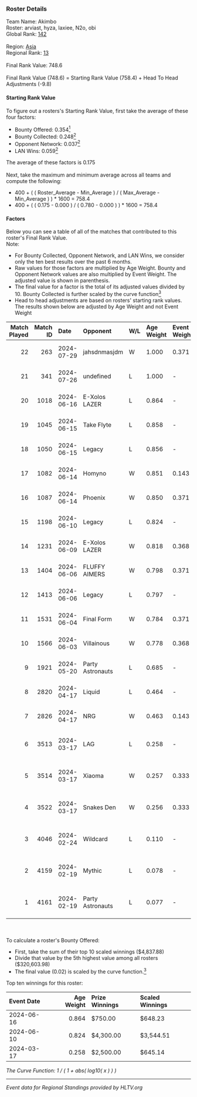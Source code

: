 ### Roster Details<br />
Team Name: Akimbo<br />
Roster: arviast, hyza, laxiee, N2o, obi<br />
Global Rank: [142](../standings_global.md)<br />
<br />
Region: [Asia]( ../standings_asia.md)<br />
Regional Rank: [13]( ../standings_asia.md)<br />
<br />
Final Rank Value:  748.6<br />
<br />
Final Rank Value (748.6) = Starting Rank Value (758.4) + Head To Head Adjustments (-9.8)<br />

#### Starting Rank Value<br />
To figure out a rosters's Starting Rank Value, first take the average of these four factors:<br />
- Bounty Offered: 0.354[<sup>1</sup>](#table2)
- Bounty Collected: 0.248[<sup>2</sup>](#table1)
- Opponent Network: 0.037[<sup>2</sup>](#table1)
- LAN Wins: 0.059[<sup>2</sup>](#table1)

The average of these factors is 0.175<br />
<br />
Next, take the maximum and minimum average across all teams and compute the following:<br />
- 400 + ( ( Roster_Average - Min_Average ) / ( Max_Average - Min_Average ) ) * 1600 = 758.4
- 400 + ( ( 0.175 - 0.000 ) / ( 0.780 - 0.000 ) ) * 1600 = 758.4


#### Factors<br />
Below you can see a table of all of the matches that contributed to this roster's Final Rank Value.<br />
Note:<br />

- For Bounty Collected, Opponent Network, and LAN Wins, we consider only the ten best results over the past 6 months.
- Raw values for those factors are multiplied by Age Weight. Bounty and Opponent Network values are also multiplied by Event Weight. The adjusted value is shown in parenthesis.
- The final value for a factor is the total of its adjusted values divided by 10. Bounty Collected is further scaled by the curve function[<sup>3</sup>](#curveFunction)
- Head to head adjustments are based on rosters' starting rank values. The results shown below are adjusted by Age Weight and not Event Weight
<span id="table1"></span><br />


| Match Played | Match ID | Date       | Opponent         | W/L | Age Weight | Event Weight | Bounty Collected | Opponent Network | LAN Wins  | H2H Adj. | Roster                                 |
| -: | -: | :- | :- | :- | :- | :- | :- | :- | :- | -: | :- |
|           22 |      263 | 2024-07-29 | jahsdnmasjdm     | W   | 1.000      | 0.371        | 0.000 (0.000)    | 0.000 (0.000)    | 0 (0.000) |     3.75 | arviast, hyza, laxiee, N2o, obi        |
|           21 |      341 | 2024-07-26 | undefined        | L   | 1.000      | -            | -                | -                | -         |   -23.94 | hyza, kmrn, laxiee, N2o, obi           |
|           20 |     1018 | 2024-06-16 | E-Xolos LAZER    | L   | 0.864      | -            | -                | -                | -         |   -12.66 | calamity, kralz , laxiee, N2o, obi     |
|           19 |     1045 | 2024-06-15 | Take Flyte       | L   | 0.858      | -            | -                | -                | -         |   -17.45 | calamity, kralz , laxiee, N2o, obi     |
|           18 |     1050 | 2024-06-15 | Legacy           | L   | 0.856      | -            | -                | -                | -         |    -5.85 | calamity, kralz , laxiee, N2o, obi     |
|           17 |     1082 | 2024-06-14 | Homyno           | W   | 0.851      | 0.143        | 0.007 (0.001)    | 0.156 (0.019)    | 0 (0.000) |     8.95 | calamity, kralz , laxiee, N2o, obi     |
|           16 |     1087 | 2024-06-14 | Phoenix          | W   | 0.850      | 0.371        | 0.004 (0.001)    | 0.277 (0.087)    | 0 (0.000) |    11.41 | calamity, kralz , laxiee, N2o, obi     |
|           15 |     1198 | 2024-06-10 | Legacy           | L   | 0.824      | -            | -                | -                | -         |    -5.49 | calamity, kralz , laxiee, N2o, obi     |
|           14 |     1231 | 2024-06-09 | E-Xolos LAZER    | W   | 0.818      | 0.368        | 0.011 (0.003)    | 0.384 (0.116)    | 0 (0.000) |    12.56 | calamity, kralz , laxiee, N2o, obi     |
|           13 |     1404 | 2024-06-06 | FLUFFY AIMERS    | W   | 0.798      | 0.371        | 0.003 (0.001)    | 0.311 (0.092)    | 0 (0.000) |    10.24 | calamity, kralz , laxiee, N2o, obi     |
|           12 |     1413 | 2024-06-06 | Legacy           | L   | 0.797      | -            | -                | -                | -         |    -5.25 | calamity, kralz , laxiee, N2o, obi     |
|           11 |     1531 | 2024-06-04 | Final Form       | W   | 0.784      | 0.371        | 0.003 (0.001)    | 0.065 (0.019)    | 0 (0.000) |     8.37 | calamity, kralz , laxiee, N2o, obi     |
|           10 |     1566 | 2024-06-03 | Villainous       | W   | 0.778      | 0.368        | 0.003 (0.001)    | 0.000 (0.000)    | 0 (0.000) |     5.57 | calamity, kralz , laxiee, N2o, obi     |
|            9 |     1921 | 2024-05-20 | Party Astronauts | L   | 0.685      | -            | -                | -                | -         |    -6.08 | calamity, kralz , laxiee, N2o, obi     |
|            8 |     2820 | 2024-04-17 | Liquid           | L   | 0.464      | -            | -                | -                | -         |    -0.14 | calamity, kralz , laxiee, N2o, obi     |
|            7 |     2826 | 2024-04-17 | NRG              | W   | 0.463      | 0.143        | 0.020 (0.001)    | 0.513 (0.034)    | 0 (0.000) |     9.48 | calamity, kralz , laxiee, N2o, obi     |
|            6 |     3513 | 2024-03-17 | LAG              | L   | 0.258      | -            | -                | -                | -         |    -3.18 | arviast, C4LLM3SU3, calamity, N2o, obi |
|            5 |     3514 | 2024-03-17 | Xiaoma           | W   | 0.257      | 0.333        | 0.001 (0.000)    | 0.010 (0.001)    | 1 (0.257) |     1.88 | arviast, C4LLM3SU3, calamity, N2o, obi |
|            4 |     3522 | 2024-03-17 | Snakes Den       | W   | 0.256      | 0.333        | 0.000 (0.000)    | 0.000 (0.000)    | 1 (0.256) |     0.97 | arviast, C4LLM3SU3, calamity, N2o, obi |
|            3 |     4046 | 2024-02-24 | Wildcard         | L   | 0.110      | -            | -                | -                | -         |    -1.19 | C4LLM3SU3, calamity, laxiee, N2o, obi  |
|            2 |     4159 | 2024-02-19 | Mythic           | L   | 0.078      | -            | -                | -                | -         |    -1.11 | C4LLM3SU3, calamity, laxiee, N2o, obi  |
|            1 |     4161 | 2024-02-19 | Party Astronauts | L   | 0.077      | -            | -                | -                | -         |    -0.69 | C4LLM3SU3, calamity, laxiee, N2o, obi  |

<br />
<span id="table2"></span><br />
To calculate a roster's Bounty Offered:<br />

- First, take the sum of their top 10 scaled winnings ($4,837.88)
- Divide that value by the 5th highest value among all rosters ($320,603.98)
- The final value (0.02) is scaled by the curve function.[<sup>3</sup>](#curveFunction)

Top ten winnings for this roster:<br />

| Event Date | Age Weight | Prize Winnings | Scaled Winnings |
| :- | -: | :- | :- |
| 2024-06-16 |      0.864 | $750.00        | $648.23         |
| 2024-06-10 |      0.824 | $4,300.00      | $3,544.51       |
| 2024-03-17 |      0.258 | $2,500.00      | $645.14         |


<span id="curveFunction"></span>_The Curve Function: 1 / ( 1 + abs( log10( x ) ) )_<br />

---
_Event data for Regional Standings provided by HLTV.org_<br />
